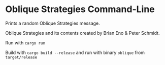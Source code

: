 # Oblique Strategies Command-Line

Prints a random Oblique Strategies message.

Oblique Strategies and its contents created by Brian Eno & Peter Schmidt.


Run with `cargo run`

Build with `cargo build --release` and run with binary `oblique` from `target/release`
